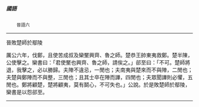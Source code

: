 

##### 國語
　　`晉語六`

* * *

晉敗楚師於鄢陵

厲公六年，伐鄭，且使苦成叔及欒黶興齊、魯之師。楚恭王帥東夷救鄭。楚半陳，公使擊之。欒書曰：「君使黶也興齊、魯之師，請俟之。」郤至曰：「不可。楚師將退，我擊之，必以勝歸。夫陣不違忌，一閒也；夫南夷與楚來而不與陣，二閒也；夫楚與鄭陣而不與整，三閒也；且其士卒在陣而譁，四閒也；夫眾聞譁則必懼，五閒也。鄭將顧楚，楚將顧夷，莫有鬬心，不可失也。」公說。於是敗楚師於鄢陵，欒書是以怨郤至。

* * *

